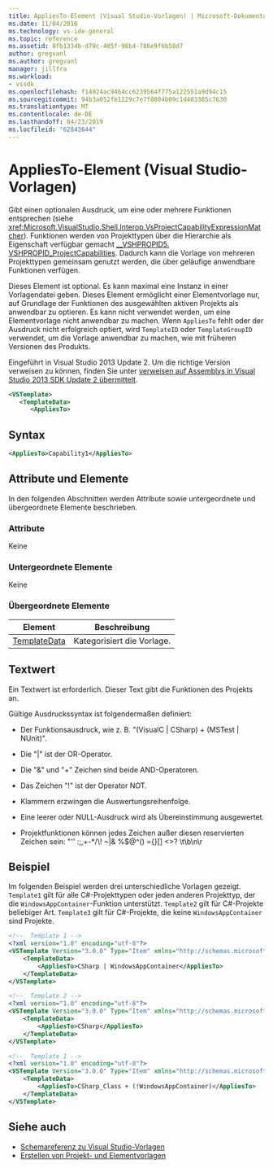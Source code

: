 ```yaml
---
title: AppliesTo-Element (Visual Studio-Vorlagen) | Microsoft-Dokumentation
ms.date: 11/04/2016
ms.technology: vs-ide-general
ms.topic: reference
ms.assetid: 8fb1334b-d78c-405f-98b4-786e9f6b58d7
author: gregvanl
ms.author: gregvanl
manager: jillfra
ms.workload:
- vssdk
ms.openlocfilehash: f14924ac9464cc6239564f775a122551a9d94c15
ms.sourcegitcommit: 94b3a052fb1229c7e7f8804b09c1d403385c7630
ms.translationtype: MT
ms.contentlocale: de-DE
ms.lasthandoff: 04/23/2019
ms.locfileid: "62843644"
---
```

# <a name="appliesto-element-visual-studio-templates"></a>AppliesTo-Element (Visual Studio-Vorlagen)

Gibt einen optionalen Ausdruck, um eine oder mehrere Funktionen entsprechen (siehe <xref:Microsoft.VisualStudio.Shell.Interop.VsProjectCapabilityExpressionMatcher>). Funktionen werden von Projekttypen über die Hierarchie als Eigenschaft verfügbar gemacht [__VSHPROPID5. VSHPROPID_ProjectCapabilities](<xref:Microsoft.VisualStudio.Shell.Interop.__VSHPROPID5.VSHPROPID_ProjectCapabilities>). Dadurch kann die Vorlage von mehreren Projekttypen gemeinsam genutzt werden, die über geläufige anwendbare Funktionen verfügen.

Dieses Element ist optional. Es kann maximal eine Instanz in einer Vorlagendatei geben. Dieses Element ermöglicht einer Elementvorlage nur, auf Grundlage der Funktionen des ausgewählten aktiven Projekts als anwendbar zu optieren. Es kann nicht verwendet werden, um eine Elementvorlage nicht anwendbar zu machen. Wenn `AppliesTo` fehlt oder der Ausdruck nicht erfolgreich optiert, wird `TemplateID` oder `TemplateGroupID` verwendet, um die Vorlage anwendbar zu machen, wie mit früheren Versionen des Produkts.

Eingeführt in Visual Studio 2013 Update 2. Um die richtige Version verweisen zu können, finden Sie unter [verweisen auf Assemblys in Visual Studio 2013 SDK Update 2 übermittelt](/previous-versions/dn632168(v=vs.120)).

```xml
<VSTemplate>
   <TemplateData>
      <AppliesTo>
```

## <a name="syntax"></a>Syntax

```xml
<AppliesTo>Capability1</AppliesTo>
```

## <a name="attributes-and-elements"></a>Attribute und Elemente

In den folgenden Abschnitten werden Attribute sowie untergeordnete und übergeordnete Elemente beschrieben.

### <a name="attributes"></a>Attribute

Keine

### <a name="child-elements"></a>Untergeordnete Elemente

Keine

### <a name="parent-elements"></a>Übergeordnete Elemente

|Element|Beschreibung|
|-------------|-----------------|
|[TemplateData](../extensibility/templatedata-element-visual-studio-templates.md)|Kategorisiert die Vorlage.|

## <a name="text-value"></a>Textwert

Ein Textwert ist erforderlich. Dieser Text gibt die Funktionen des Projekts an.

Gültige Ausdruckssyntax ist folgendermaßen definiert:

- Der Funktionsausdruck, wie z. B. "(VisualC &#124; CSharp) + (MSTest &#124; NUnit)".

- Die "&#124;" ist der OR-Operator.

- Die "&" und "+" Zeichen sind beide AND-Operatoren.

- Das Zeichen "!" ist der Operator NOT.

- Klammern erzwingen die Auswertungsreihenfolge.

- Eine leerer oder NULL-Ausdruck wird als Übereinstimmung ausgewertet.

- Projektfunktionen können jedes Zeichen außer diesen reservierten Zeichen sein: "'' :;,+-*/\\! ~&#124;& %$@^() ={}[] <>? \t\b\n\r

## <a name="example"></a>Beispiel

Im folgenden Beispiel werden drei unterschiedliche Vorlagen gezeigt. `Template1` gilt für alle C#-Projekttypen oder jeden anderen Projekttyp, der die `WindowsAppContainer`-Funktion unterstützt. `Template2` gilt für C#-Projekte beliebiger Art. `Template3` gilt für C#-Projekte, die keine `WindowsAppContainer` sind Projekte.

```xml
<!--  Template 1 -->
<?xml version="1.0" encoding="utf-8"?>
<VSTemplate Version="3.0.0" Type="Item" xmlns="http://schemas.microsoft.com/developer/vstemplate/2005" xmlns:xsi="http://www.w3.org/2001/XMLSchema-instance" xsi:schemaLocation="http://schemas.microsoft.com/developer/vstemplate/2005">
    <TemplateData>
        <AppliesTo>CSharp | WindowsAppContainer</AppliesTo>
    </TemplateData>
</VSTemplate>

<!--  Template 2 -->
<?xml version="1.0" encoding="utf-8"?>
<VSTemplate Version="3.0.0" Type="Item" xmlns="http://schemas.microsoft.com/developer/vstemplate/2005" xmlns:xsi="http://www.w3.org/2001/XMLSchema-instance" xsi:schemaLocation="http://schemas.microsoft.com/developer/vstemplate/2005">
    <TemplateData>
        <AppliesTo>CSharp</AppliesTo>
    </TemplateData>
</VSTemplate>

<!--  Template 1 -->
<?xml version="1.0" encoding="utf-8"?>
<VSTemplate Version="3.0.0" Type="Item" xmlns="http://schemas.microsoft.com/developer/vstemplate/2005" xmlns:xsi="http://www.w3.org/2001/XMLSchema-instance" xsi:schemaLocation="http://schemas.microsoft.com/developer/vstemplate/2005">
    <TemplateData>
        <AppliesTo>CSharp_Class + (!WindowsAppContainer)</AppliesTo>
    </TemplateData>
</VSTemplate>
```

## <a name="see-also"></a>Siehe auch

- [Schemareferenz zu Visual Studio-Vorlagen](../extensibility/visual-studio-template-schema-reference.md)
- [Erstellen von Projekt- und Elementvorlagen](../ide/creating-project-and-item-templates.md)